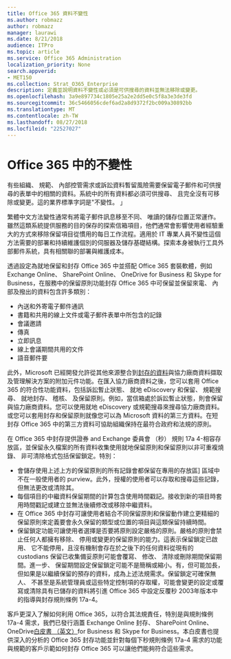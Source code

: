 ```yaml
---
title: Office 365 資料不變性
ms.author: robmazz
author: robmazz
manager: laurawi
ms.date: 8/21/2018
audience: ITPro
ms.topic: article
ms.service: Office 365 Administration
localization_priority: None
search.appverid:
- MET150
ms.collection: Strat_O365_Enterprise
description: 定義並說明資料不變性或必須是可供搜尋的資料並無法移除或變更。
ms.openlocfilehash: 3a9e897734c1805e25a2e2dd5e0c5f8a3e3de3fd
ms.sourcegitcommit: 36c5466056cdef6ad2a8d9372f2bc009a30892bb
ms.translationtype: MT
ms.contentlocale: zh-TW
ms.lasthandoff: 08/27/2018
ms.locfileid: "22527027"
---
```

# <a name="immutability-in-office-365"></a>Office 365 中的不變性
有些組織、 規範、 內部控管需求或訴訟資料暫留風險需要保留電子郵件和可供搜尋的表單中的相關的資料。系統中的所有資料都必須可供搜尋、 且完全沒有可移除或變更。這的業界標準字詞是"不變性。 」 

繁體中文方法變性通常有將電子郵件訊息移至不同、 唯讀的儲存位置正常運作。雖然這類系統提供服務的目的保存的探索信箱項目，他們通常會影響使用者經驗重大的方式來移除保留項目從慣用的每日工作流程。適用於 IT 專業人員不變性這個方法需要的部署和持續維護個別的伺服器及儲存基礎結構。探索本身被執行工具外部郵件系統，具有相關聯的部署與維護成本。

透過設定為就地保留和封存 Office 365 中並搭配 Office 365 套裝軟體，例如 Exchange Online、 SharePoint Online、 OneDrive for Business 和 Skype for Business，在服務中的保留原則功能封存 Office 365 中可保留並保留來電、 內部及撥出的資料包含許多類別：
- 內送和外寄電子郵件通訊
- 書籍和共用的線上文件或電子郵件表單中所包含的記錄
- 會議邀請
- 傳真
- 立即訊息
- 線上會議期間共用的文件
- 語音郵件要

此外，Microsoft 已經開發允許從其他來源整合到[封存的資料](https://support.office.com/article/Archiving-third-party-data-in-Office-365-0ce338d5-3666-4a18-86ab-c6910ff408cc)與協力廠商資料擷取及管理解決方案的附加元件功能。在匯入協力廠商資料之後，您可以套用 Office 365 的符合性功能資料，包括訴訟暫止狀態、 就地 eDiscovery 和保留、 規範搜尋、 就地封存、 稽核、 及保留原則。例如，當信箱處於訴訟暫止狀態，則會保留與協力廠商資料。您可以使用就地 eDiscovery 或規範搜尋來搜尋協力廠商資料。或您可以套用封存和保留原則就像您可以為 Microsoft 資料的第三方資料。在短封存 Office 365 中的第三方資料可協助組織保持在最符合政府和法規的原則。

在 Office 365 中封存提供證券 and Exchange 委員會 （秒） 規則 17a 4-相容存放區，並保留永久檔案的所有資料收集使用就地保留原則和保留原則以非可重複燒錄、 非可清除格式包括保留鎖定。特別：
- 會儲存使用上述上方的保留原則的所有記錄會都保留在專用的存放區] 區域中不在一般使用者的 purview。此外，授權的使用者可以存取和搜尋這些記錄，但無法更改或清除其。
- 每個項目的中繼資料保留期間的計算包含使用時間戳記。接收到新的項目時套用時間戳記或建立並無法後續修改或移除中繼資料。
- 在 Office 365 中封存可讓使用者結合不同保留原則和保留動作建立更精細的保留原則來定義要會永久保留的類型或位置的項目與這類保留持續時間。
- 保留鎖定功能可讓使用者選擇是否要將原則設定嚴格的原則。嚴格的原則會禁止任何人都擁有移除、 停用或變更的保留原則的能力。這表示保留鎖定已啟用、 它不能停用，且沒有機制會存在於之後下的任何資料從現有的 custodians 保留已收集備妥原則可能會覆寫、 修改、 清除或刪除期間保留期間。進一步、 保留期間設定保留鎖定可能不是簡稱或縮小。有，但可能加長，但如果是以繼續保留的預存的資料，成為上述法規需求。保留鎖定可確保無人、 不甚至是系統管理員或這些特定控制項的存取權，可能會變更的設定或覆寫或清除具有已儲存的資料將引進 Office 365 中設定反覆秒 2003年版本中的指導與封存規則條例 17a-4。

客戶更深入了解如何利用 Office 365，以符合其法規責任，特別是與規則條例 17a-4 需求，我們已發行涵蓋 Exchange Online 封存、 SharePoint Online、 OneDrive[白皮書 （英文）](https://go.microsoft.com/fwlink/?linkid=830440)for Business 和 Skype for Business。本白皮書也提供深入的分析的 Office 365 封存功能並針對每個下秒規則條例 17a-4 需求的功能與規範的客戶示範如何封存 Office 365 可以讓他們能夠符合這些需求。
